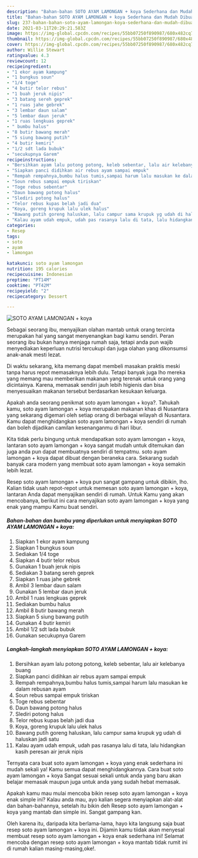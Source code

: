```yaml
---
description: "Bahan-bahan SOTO AYAM LAMONGAN + koya Sederhana dan Mudah Dibuat"
title: "Bahan-bahan SOTO AYAM LAMONGAN + koya Sederhana dan Mudah Dibuat"
slug: 237-bahan-bahan-soto-ayam-lamongan-koya-sederhana-dan-mudah-dibuat
date: 2021-03-11T20:29:21.583Z
image: https://img-global.cpcdn.com/recipes/55bb07250f890987/680x482cq70/soto-ayam-lamongan-koya-foto-resep-utama.jpg
thumbnail: https://img-global.cpcdn.com/recipes/55bb07250f890987/680x482cq70/soto-ayam-lamongan-koya-foto-resep-utama.jpg
cover: https://img-global.cpcdn.com/recipes/55bb07250f890987/680x482cq70/soto-ayam-lamongan-koya-foto-resep-utama.jpg
author: Willie Stewart
ratingvalue: 4.3
reviewcount: 12
recipeingredient:
- "1 ekor ayam kampung"
- "1 bungkus soun"
- "1/4 toge"
- "4 butir telor rebus"
- "1 buah jeruk nipis"
- "3 batang sereh geprek"
- "1 ruas jahe gebrek"
- "3 lembar daun salam"
- "5 lembar daun jeruk"
- "1 ruas lengkuas geprek"
- " bumbu halus"
- "8 butir bawang merah"
- "5 siung bawang putih"
- "4 butir kemiri"
- "1/2 sdt lada bubuk"
- "secukupnya Garem"
recipeinstructions:
- "Bersihkan ayam lalu potong potong, keleb sebentar, lalu air kelebanya buang"
- "Siapkan panci didihkan air rebus ayam sampai empuk"
- "Rempah rempahnya,bumbu halus tumis,sampai harum lalu masukan ke dalam rebusan ayam"
- "Soun rebus sampai empuk tiriskan"
- "Toge rebus sebentar"
- "Daun bawang potong halus"
- "Slediri potong halus"
- "Telor rebus kupas belah jadi dua"
- "Koya, goreng krupuk lalu ulek halus"
- "Bawang putih goreng haluskan, lalu campur sama krupuk yg udah di haluskan jadi satu"
- "Kalau ayam udah empuk, udah pas rasanya lalu di tata, lalu hidangkan kasih peresan air jeruk nipis"
categories:
- Resep
tags:
- soto
- ayam
- lamongan

katakunci: soto ayam lamongan 
nutrition: 195 calories
recipecuisine: Indonesian
preptime: "PT14M"
cooktime: "PT42M"
recipeyield: "2"
recipecategory: Dessert

---
```



![SOTO AYAM LAMONGAN + koya](https://img-global.cpcdn.com/recipes/55bb07250f890987/680x482cq70/soto-ayam-lamongan-koya-foto-resep-utama.jpg)

Sebagai seorang ibu, menyajikan olahan mantab untuk orang tercinta merupakan hal yang sangat menyenangkan bagi kamu sendiri. Peran seorang ibu bukan hanya menjaga rumah saja, tetapi anda pun wajib menyediakan keperluan nutrisi tercukupi dan juga olahan yang dikonsumsi anak-anak mesti lezat.

Di waktu  sekarang, kita memang dapat membeli masakan praktis meski tanpa harus repot memasaknya lebih dulu. Tetapi banyak juga lho mereka yang memang mau memberikan makanan yang terenak untuk orang yang dicintainya. Karena, memasak sendiri jauh lebih higienis dan bisa menyesuaikan makanan tersebut berdasarkan kesukaan keluarga. 



Apakah anda seorang penikmat soto ayam lamongan + koya?. Tahukah kamu, soto ayam lamongan + koya merupakan makanan khas di Nusantara yang sekarang digemari oleh setiap orang di berbagai wilayah di Nusantara. Kamu dapat menghidangkan soto ayam lamongan + koya sendiri di rumah dan boleh dijadikan camilan kesenanganmu di hari libur.

Kita tidak perlu bingung untuk mendapatkan soto ayam lamongan + koya, lantaran soto ayam lamongan + koya sangat mudah untuk ditemukan dan juga anda pun dapat membuatnya sendiri di tempatmu. soto ayam lamongan + koya dapat dibuat dengan beraneka cara. Sekarang sudah banyak cara modern yang membuat soto ayam lamongan + koya semakin lebih lezat.

Resep soto ayam lamongan + koya pun sangat gampang untuk dibikin, lho. Kalian tidak usah repot-repot untuk memesan soto ayam lamongan + koya, lantaran Anda dapat menyajikan sendiri di rumah. Untuk Kamu yang akan mencobanya, berikut ini cara menyajikan soto ayam lamongan + koya yang enak yang mampu Kamu buat sendiri.

<!--inarticleads1-->

##### Bahan-bahan dan bumbu yang diperlukan untuk menyiapkan SOTO AYAM LAMONGAN + koya:

1. Siapkan 1 ekor ayam kampung
1. Siapkan 1 bungkus soun
1. Sediakan 1/4 toge
1. Siapkan 4 butir telor rebus
1. Gunakan 1 buah jeruk nipis
1. Sediakan 3 batang sereh geprek
1. Siapkan 1 ruas jahe gebrek
1. Ambil 3 lembar daun salam
1. Gunakan 5 lembar daun jeruk
1. Ambil 1 ruas lengkuas geprek
1. Sediakan  bumbu halus
1. Ambil 8 butir bawang merah
1. Siapkan 5 siung bawang putih
1. Gunakan 4 butir kemiri
1. Ambil 1/2 sdt lada bubuk
1. Gunakan secukupnya Garem




<!--inarticleads2-->

##### Langkah-langkah menyiapkan SOTO AYAM LAMONGAN + koya:

1. Bersihkan ayam lalu potong potong, keleb sebentar, lalu air kelebanya buang
1. Siapkan panci didihkan air rebus ayam sampai empuk
1. Rempah rempahnya,bumbu halus tumis,sampai harum lalu masukan ke dalam rebusan ayam
1. Soun rebus sampai empuk tiriskan
1. Toge rebus sebentar
1. Daun bawang potong halus
1. Slediri potong halus
1. Telor rebus kupas belah jadi dua
1. Koya, goreng krupuk lalu ulek halus
1. Bawang putih goreng haluskan, lalu campur sama krupuk yg udah di haluskan jadi satu
1. Kalau ayam udah empuk, udah pas rasanya lalu di tata, lalu hidangkan kasih peresan air jeruk nipis




Ternyata cara buat soto ayam lamongan + koya yang enak sederhana ini mudah sekali ya! Kamu semua dapat menghidangkannya. Cara buat soto ayam lamongan + koya Sangat sesuai sekali untuk anda yang baru akan belajar memasak maupun juga untuk anda yang sudah hebat memasak.

Apakah kamu mau mulai mencoba bikin resep soto ayam lamongan + koya enak simple ini? Kalau anda mau, ayo kalian segera menyiapkan alat-alat dan bahan-bahannya, setelah itu bikin deh Resep soto ayam lamongan + koya yang mantab dan simple ini. Sangat gampang kan. 

Oleh karena itu, daripada kita berlama-lama, hayo kita langsung saja buat resep soto ayam lamongan + koya ini. Dijamin kamu tiidak akan menyesal membuat resep soto ayam lamongan + koya enak sederhana ini! Selamat mencoba dengan resep soto ayam lamongan + koya mantab tidak rumit ini di rumah kalian masing-masing,oke!.

